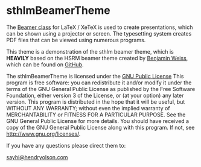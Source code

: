 sthlmBeamerTheme
=================

The [Beamer class](http://www.tex.ac.uk/CTAN/macros/latex/contrib/beamer/doc/beameruserguide.pdf) for LaTeX / XeTeX is used to create presentations, which can be shown using a projector or screen.  The typesetting system creates PDF files that can be viewed using numerous programs.
	
This theme is a demonstration of the sthlm beamer theme, which is **HEAVILY** based on the HSRM beamer theme created by [Benjamin Weiss](mailto:benjamin.weiss@student.hs-rm.de), which can be found on [GitHub](https://github.com/hsrmbeamertheme/hsrmbeamertheme).  

The sthlmBeamerTheme is licensed under the [GNU Public License](http://www.gnu.org/licenses/gpl-3.0.en.html)
This program is free software: you can redistribute it and/or modify it under the terms of the GNU General Public License as published by the Free Software Foundation, either version 3 of the License, or (at your option) any later version.  This program is distributed in the hope that it will be useful, but WITHOUT ANY WARRANTY; without even the implied warranty of MERCHANTABILITY or FITNESS FOR A PARTICULAR PURPOSE.  See the GNU General Public License for more details.
You should have received a copy of the GNU General Public License along with this program.  If not, see <http://www.gnu.org/licenses/>.

If you have any questions please direct them to:

[sayhi@hendryolson.com](mailto:sayhi@hendryolson.com)
